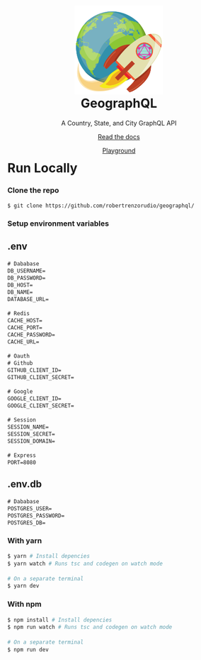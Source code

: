 <p align="center" style="margin-bottom: 0px !important;">
  <img width="200" height="200" alt="GeographQL Logo" src="https://raw.githubusercontent.com/robertrenzorudio/geographql-web/main/static/img/logo.svg"/>
</p>

<h1 align="center" style="margin-top: 0px;">GeographQL</h1>
<p align="center" >A Country, State, and City GraphQL API</p>

<p align="center" ><a href="https://geographql.netlify.app">Read the docs</a></p>

<p align="center" ><a href="https://api.geographql.rudio.dev/graphql">Playground</a></p>

<h1 style="margin-top: 0px;">Run Locally</h1>

### Clone the repo

```
$ git clone https://github.com/robertrenzorudio/geographql/
```

### Setup environment variables

## .env
```
# Dababase
DB_USERNAME=
DB_PASSWORD=
DB_HOST=
DB_NAME=
DATABASE_URL=

# Redis 
CACHE_HOST=
CACHE_PORT=
CACHE_PASSWORD=
CACHE_URL=

# Oauth
# Github
GITHUB_CLIENT_ID=
GITHUB_CLIENT_SECRET=

# Google
GOOGLE_CLIENT_ID=
GOOGLE_CLIENT_SECRET=

# Session
SESSION_NAME=
SESSION_SECRET=
SESSION_DOMAIN=

# Express
PORT=8080
```

## .env.db
```
# Dababase
POSTGRES_USER=
POSTGRES_PASSWORD=
POSTGRES_DB=
```

### With yarn

```bash
$ yarn # Install depencies
$ yarn watch # Runs tsc and codegen on watch mode

# On a separate terminal
$ yarn dev
```

### With npm

```bash
$ npm install # Install depencies
$ npm run watch # Runs tsc and codegen on watch mode

# On a separate terminal
$ npm run dev
```
